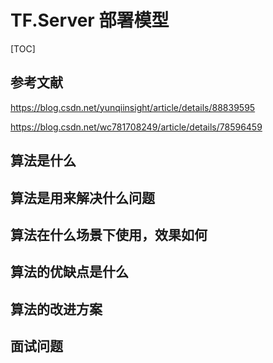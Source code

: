 # TF.Server 部署模型

[TOC]

## 参考文献

https://blog.csdn.net/yunqiinsight/article/details/88839595

https://blog.csdn.net/wc781708249/article/details/78596459

## 算法是什么

## 算法是用来解决什么问题

## 算法在什么场景下使用，效果如何

## 算法的优缺点是什么

## 算法的改进方案

## 面试问题